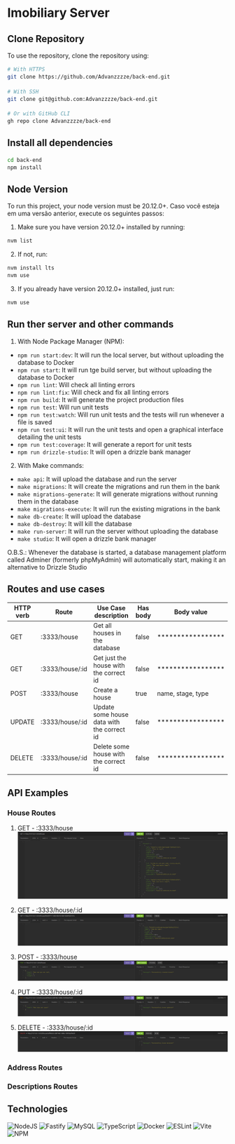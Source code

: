 # Imobiliary Server

## Clone Repository

To use the repository, clone the repository using:
```bash
# With HTTPS
git clone https://github.com/Advanzzzze/back-end.git

# With SSH
git clone git@github.com:Advanzzzze/back-end.git

# Or with GitHub CLI
gh repo clone Advanzzzze/back-end
```

## Install all dependencies
```bash
cd back-end
npm install
```

## Node Version

To run this project, your node version must be 20.12.0+. Caso você esteja em uma versão anterior, execute os seguintes passos:

1. Make sure you have version 20.12.0+ installed by running:
```bash
nvm list
```

2. If not, run:
```bash
nvm install lts
nvm use
```

3. If you already have version 20.12.0+ installed, just run:
```bash
nvm use
```

## Run ther server and other commands

1. With Node Package Manager (NPM):
  - `npm run start:dev`: It will run the local server, but without uploading the database to Docker
  - `npm run start`: It will run tge build server, but without uploading the database to Docker
  - `npm run lint`: Will check all linting errors
  - `npm run lint:fix`: Will check and fix all linting errors
  - `npm run build`: It will generate the project production files
  - `npm run test`: Will run unit tests
  - `npm run test:watch`: Will run unit tests and the tests will run whenever a file is saved
  - `npm run test:ui`: It will run the unit tests and open a graphical interface detailing the unit tests
  - `npm run test:coverage`: It will generate a report for unit tests
  - `npm run drizzle-studio`: It will open a drizzle bank manager
2. With Make commands:
  - `make api`: It will upload the database and run the server
  - `make migrations`: It will create the migrations and run them in the bank
  - `make migrations-generate`: It will generate migrations without running them in the database
  - `make migrations-execute`: It will run the existing migrations in the bank
  - `make db-create`: It will upload the database
  - `make db-destroy`: It will kill the database
  - `make run-server`: It will run the server without uploading the database
  - `make studio`: It will open a drizzle bank manager

O.B.S.: Whenever the database is started, a database management platform called
Adminer (formerly phpMyAdmin) will automatically start, making it an alternative
to Drizzle Studio

## Routes and use cases

|   HTTP verb   |     Route        |  Use Case description                      |  Has body  | Body value        |
| ------------- | ---------------- | ------------------------------------------ | ---------- | ----------------- |
| GET           | :3333/house      | Get all houses in the database             | false      | ***************** |
| GET           | :3333/house/:id  | Get just the house with the correct id     | false      | ***************** |
| POST          | :3333/house      | Create a house                             | true       | name, stage, type |
| UPDATE        | :3333/house/:id  | Update some house data with the correct id | false      | ***************** |
| DELETE        | :3333/house/:id  | Delete some house with the correct id      | false      | ***************** |

## API Examples

### House Routes

1. GET - :3333/house
![GET Method](./public/assets/get-all.png)

2. GET - :3333/house/:id
![GET Method](./public/assets/get-by-id.png)

3. POST - :3333/house
![GET Method](./public/assets/post.png)

4. PUT - :3333/house/:id
![GET Method](./public/assets/update.png)

5. DELETE - :3333/house/:id
![GET Method](./public/assets/delete.png)

### Address Routes

### Descriptions Routes

## Technologies

![NodeJS](https://img.shields.io/badge/node.js-6DA55F?style=for-the-badge&logo=node.js&logoColor=white)
![Fastify](https://img.shields.io/badge/fastify-%23000000.svg?style=for-the-badge&logo=fastify&logoColor=white)
![MySQL](https://img.shields.io/badge/mysql-4479A1.svg?style=for-the-badge&logo=mysql&logoColor=white)
![TypeScript](https://img.shields.io/badge/typescript-%23007ACC.svg?style=for-the-badge&logo=typescript&logoColor=white)
![Docker](https://img.shields.io/badge/docker-%230db7ed.svg?style=for-the-badge&logo=docker&logoColor=white)
![ESLint](https://img.shields.io/badge/ESLint-4B3263?style=for-the-badge&logo=eslint&logoColor=white)
![Vite](https://img.shields.io/badge/vite-%23646CFF.svg?style=for-the-badge&logo=vite&logoColor=white)
![NPM](https://img.shields.io/badge/NPM-%23CB3837.svg?style=for-the-badge&logo=npm&logoColor=white)

